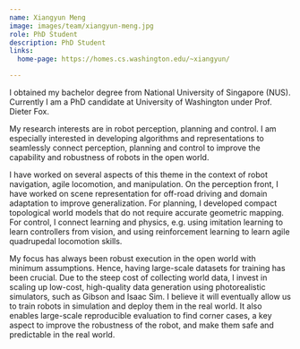 ```yaml
---
name: Xiangyun Meng
image: images/team/xiangyun-meng.jpg
role: PhD Student
description: PhD Student
links:
  home-page: https://homes.cs.washington.edu/~xiangyun/

---
```


I obtained my bachelor degree from National University of Singapore (NUS). Currently I am a PhD candidate at University of Washington under Prof. Dieter Fox.

My research interests are in robot perception, planning and control. I am especially interested in developing algorithms and representations to seamlessly connect perception, planning and control to improve the capability and robustness of robots in the open world.

I have worked on several aspects of this theme in the context of robot navigation, agile locomotion, and manipulation. On the perception front, I have worked on scene representation for off-road driving and domain adaptation to improve generalization. For planning, I developed compact topological world models that do not require accurate geometric mapping. For control, I connect learning and physics, e.g. using imitation learning to learn controllers from vision, and using reinforcement learning to learn agile quadrupedal locomotion skills.

My focus has always been robust execution in the open world with minimum assumptions. Hence, having large-scale datasets for training has been crucial. Due to the steep cost of collecting world data, I invest in scaling up low-cost, high-quality data generation using photorealistic simulators, such as Gibson and Isaac Sim. I believe it will eventually allow us to train robots in simulation and deploy them in the real world. It also enables large-scale reproducible evaluation to find corner cases, a key aspect to improve the robustness of the robot, and make them safe and predictable in the real world.



